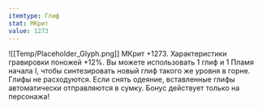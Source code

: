 ```yaml
---
itemtype: Глиф
stat: МКрит 
value: 1273
---
```

![[Temp/Placeholder_Glyph.png]]
МКрит +1273. Характеристики гравировки поножей +12%. Вы можете использовать 1 глиф и 1 Пламя начала I, чтобы синтезировать новый глиф такого же уровня в горне. Глифы не расходуются. Если снять одеяние, вставленные глифы автоматически отправляются в сумку. Бонус действует только на персонажа!
